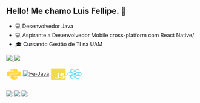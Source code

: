 ## Hello! Me chamo Luis Fellipe. 👋

- 💻 Desenvolvedor Java
- 💻 Aspirante a Desenvolvedor Mobile cross-platform com React Native/
- 🎓 Cursando Gestão de TI na UAM

 <div>
  <a href="https://github.com/hello-idev">
  <img height="180em" src="https://github-readme-stats.vercel.app/api?username=offellipe&show_icons=true&theme=dark&include_all_commits=true&count_private=true"/>
  <img height="180em" src="https://github-readme-stats.vercel.app/api/top-langs/?username=offellipe&layout=compact&langs_count=7&theme=dark"/>
</div>
<div style="display: inline_block"><br>
  <img align="center" alt="Fe-Python" height="30" width="40" src="https://raw.githubusercontent.com/devicons/devicon/master/icons/python/python-plain.svg">
  <img align="center" alt="Fe-Java" height="30" width="40" src="https://raw.githubusercontent.com/devicons/devicon/blob/master/icons/java/java-plain-wordmark.svg">
  <img align="center" alt="Fe-Js" height="30" width="40" src="https://raw.githubusercontent.com/devicons/devicon/master/icons/javascript/javascript-plain.svg">
  <img align="center" alt="Fe-ReactNative" height="30" width="40" src="https://raw.githubusercontent.com/devicons/devicon/master/icons/react/react-original.svg">
</div>
  
  ##
 
<div> 
  <a href="https://www.linkedin.com/in/luis-fellipe-batista-silva-110901s/" target="_blank"><img src="https://img.shields.io/badge/-LinkedIn-%230077B5?style=for-the-badge&logo=linkedin&logoColor=white" target="_blank"></a>
  <a href = "mailto:luis.fellipe.bsilva@gmail.com"><img src="https://img.shields.io/badge/Gmail-D14836?style=for-the-badge&logo=gmail&logoColor=white" target="_blank"></a>
  <a href="https://www.instagram.com/ifellipe.silva/" target="_blank"><img src="https://img.shields.io/badge/-Instagram-%23E4405F?style=for-the-badge&logo=instagram&logoColor=white" target="_blank"></a>
